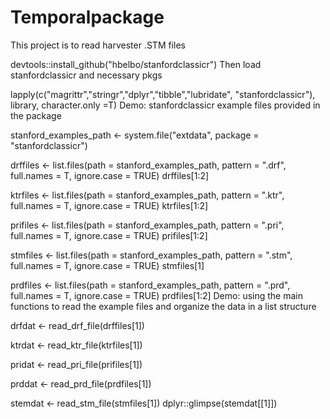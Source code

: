 # Temporalpackage
This project is to read harvester .STM files


devtools::install_github("hbelbo/stanfordclassicr")
Then load stanfordclassicr and necessary pkgs

lapply(c("magrittr","stringr","dplyr","tibble","lubridate", "stanfordclassicr"), library, character.only =T) 
Demo: stanfordclassicr example files provided in the package

stanford_examples_path <- system.file("extdata", package = "stanfordclassicr")

drffiles <- list.files(path = stanford_examples_path, pattern = ".drf", full.names = T, ignore.case = TRUE)
drffiles[1:2]

ktrfiles <- list.files(path = stanford_examples_path, pattern = ".ktr", full.names = T, ignore.case = TRUE)
ktrfiles[1:2]

prifiles <- list.files(path = stanford_examples_path, pattern = ".pri", full.names = T, ignore.case = TRUE)
prifiles[1:2]

stmfiles <- list.files(path = stanford_examples_path, pattern = ".stm", full.names = T, ignore.case = TRUE)
stmfiles[1]

prdfiles <- list.files(path = stanford_examples_path, pattern = ".prd", full.names = T, ignore.case = TRUE)
prdfiles[1:2]
Demo: using the main functions to read the example files and organize the data in a list structure

drfdat <- read_drf_file(drffiles[1]) 

ktrdat <- read_ktr_file(ktrfiles[1])

pridat <- read_pri_file(prifiles[1])

prddat <- read_prd_file(prdfiles[1])

stemdat <- read_stm_file(stmfiles[1]) 
dplyr::glimpse(stemdat[[1]]) 
